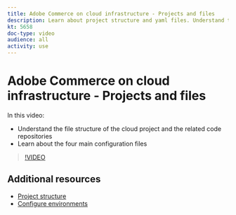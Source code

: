 ```yaml
---
title: Adobe Commerce on cloud infrastructure - Projects and files
description: Learn about project structure and yaml files. Understand the file structure of the Cloud project and all necessary repositories.
kt: 5658
doc-type: video
audience: all
activity: use
---
```


# Adobe Commerce on cloud infrastructure - Projects and files

In this video:

- Understand the file structure of the cloud project and the related code repositories
- Learn about the four main configuration files

>[!VIDEO](https://video.tv.adobe.com/v/35694?quality=12&learn=on)

## Additional resources

- [Project structure](https://devdocs.magento.com/cloud/project/project-start.html)
- [Configure environments](https://devdocs.magento.com/cloud/env/environments.html)
